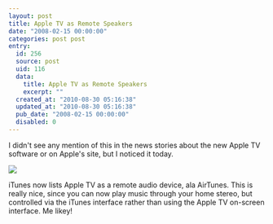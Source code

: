 ```yaml
---
layout: post
title: Apple TV as Remote Speakers
date: "2008-02-15 00:00:00"
categories: post post
entry:
  id: 256
  source: post
  uid: 116
  data:
    title: Apple TV as Remote Speakers
    excerpt: ""
  created_at: "2010-08-30 05:16:38"
  updated_at: "2010-08-30 05:16:38"
  pub_date: "2008-02-15 00:00:00"
  disabled: 0
---
```


I didn't see any mention of this in the news stories about the new Apple TV software or on Apple's site, but I noticed it today.

<img src="/blog_images/appletvaudio.png">

iTunes now lists Apple TV as a remote audio device, ala AirTunes. This is really nice, since you can now play music through your home stereo, but controlled via the iTunes interface rather than using the Apple TV on-screen interface. Me likey!
